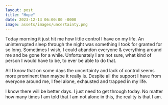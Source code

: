 ```yaml
---
layout: post
title: "Hope"
date: 2023-12-13 06:00:00 -0000
image: assets/images/uncertainty.png
---
```


Today morning it just hit me how little control I have on my life. An uninterrupted sleep through the night was something I took for granted for so long. Sometimes I wish, I could abandon everyone & everything around me and be gone for a while. Unfortunately I am not sure, what kind of person I would have to be, to ever be able to do that.

All I know that on some days the uncertainty and lack of control seems more prominent than maybe it really is. Despite all the support I have from everyone around me, I feel alone, exhausted and trapped in my life.

I know there will be better days. I just need to get through today. No matter how many times I am told that I am not alone in this, the reality is that I am.